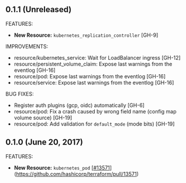 ## 0.1.1 (Unreleased)

FEATURES:

* **New Resource:** `kubernetes_replication_controller` [GH-9]

IMPROVEMENTS:

* resource/kubernetes_service: Wait for LoadBalancer ingress [GH-12]
* resource/persistent_volume_claim: Expose last warnings from the eventlog [GH-16]
* resource/pod: Expose last warnings from the eventlog [GH-16]
* resource/service: Expose last warnings from the eventlog [GH-16]

BUG FIXES:

* Register auth plugins (gcp, oidc) automatically [GH-6]
* resource/pod: Fix a crash caused by wrong field name (config map volume source) [GH-19]
* resource/pod: Add validation for `default_mode` (mode bits) [GH-19]

## 0.1.0 (June 20, 2017)

FEATURES:

* **New Resource:** `kubernetes_pod` [[#13571](https://github.com/terraform-providers/terraform-provider-kubernetes/issues/13571)](https://github.com/hashicorp/terraform/pull/13571)
